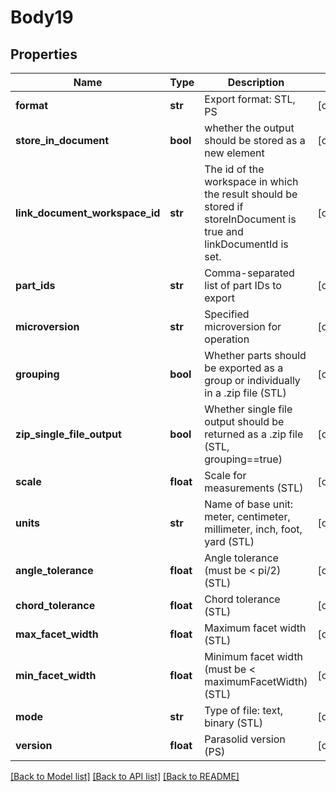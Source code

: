 # Body19

## Properties
Name | Type | Description | Notes
------------ | ------------- | ------------- | -------------
**format** | **str** | Export format: STL, PS | [optional] 
**store_in_document** | **bool** | whether the output should be stored as a new element | [optional] 
**link_document_workspace_id** | **str** | The id of the workspace in which the result should be stored           if storeInDocument is true and linkDocumentId is set. | [optional] 
**part_ids** | **str** | Comma-separated list of part IDs to export | [optional] 
**microversion** | **str** | Specified microversion for operation | [optional] 
**grouping** | **bool** | Whether parts should be exported as a group or individually in a .zip           file (STL) | [optional] 
**zip_single_file_output** | **bool** | Whether single file output should be returned as a .zip           file (STL, grouping&#x3D;&#x3D;true) | [optional] 
**scale** | **float** | Scale for measurements (STL) | [optional] 
**units** | **str** | Name of base unit: meter, centimeter, millimeter, inch, foot, yard (STL) | [optional] 
**angle_tolerance** | **float** | Angle tolerance (must be &lt; pi/2) (STL) | [optional] 
**chord_tolerance** | **float** | Chord tolerance (STL) | [optional] 
**max_facet_width** | **float** | Maximum facet width (STL) | [optional] 
**min_facet_width** | **float** | Minimum facet width (must be &lt; maximumFacetWidth) (STL) | [optional] 
**mode** | **str** | Type of file: text, binary (STL) | [optional] 
**version** | **float** | Parasolid version (PS) | [optional] 

[[Back to Model list]](../README.md#documentation-for-models) [[Back to API list]](../README.md#documentation-for-api-endpoints) [[Back to README]](../README.md)


